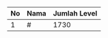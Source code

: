 | No | Nama            | Jumlah Level |
|----|-----------------|--------------|
| 1  | #    |    1730        |
